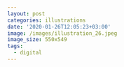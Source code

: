 ```yaml
---
layout: post
categories: illustrations
date: '2020-01-26T12:05:23+03:00'
image: /images/illustration_26.jpeg
image_size: 550x549
tags:
  - digital
---
```

